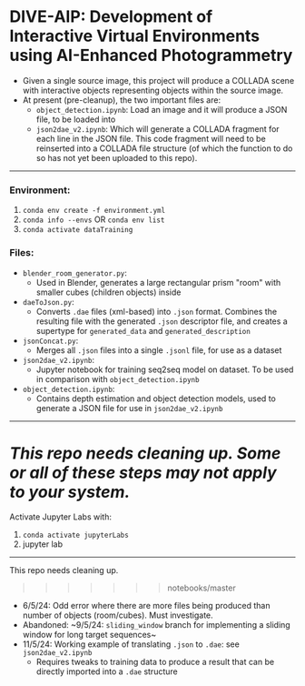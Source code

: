 # DIVE-AIP: Development of Interactive Virtual Environments using AI-Enhanced Photogrammetry
* Given a single source image, this project will produce a COLLADA scene with interactive objects representing objects within the source image.
* At present (pre-cleanup), the two important files are:
    * `object_detection.ipynb`: Load an image and it will produce a JSON file, to be loaded into
    * `json2dae_v2.ipynb`: Which will generate a COLLADA fragment for each line in the JSON file. This code fragment will need to be reinserted into a COLLADA file structure (of which the function to do so has not yet been uploaded to this repo).

---

### Environment:
1. `conda env create -f environment.yml`
2. `conda info --envs` OR `conda env list`
3. `conda activate dataTraining`

### Files:
* `blender_room_generator.py`:
    * Used in Blender, generates a large rectangular prism "room" with smaller cubes (children objects) inside
* `daeToJson.py`:
    * Converts `.dae` files (xml-based) into `.json` format. Combines the resulting file with the generated `.json` descriptor file, and creates a supertype for `generated_data` and `generated_description`
* `jsonConcat.py`:
    * Merges all `.json` files into a single `.jsonl` file, for use as a dataset
* `json2dae_v2.ipynb`:
    * Jupyter notebook for training seq2seq model on dataset. To be used in comparison with `object_detection.ipynb`
* `object_detection.ipynb`:
    * Contains depth estimation and object detection models, used to generate a JSON file for use in `json2dae_v2.ipynb`

---

_This repo needs cleaning up. Some or all of these steps may not apply to your system._
=======
Activate Jupyter Labs with:

1. `conda activate jupyterLabs`
2. jupyter lab


---

This repo needs cleaning up.
>>>>>>> notebooks/master

* 6/5/24: Odd error where there are more files being produced than number of objects (room/cubes). Must investigate.
* Abandoned: ~9/5/24: `sliding_window` branch for implementing a sliding window for long target sequences~
* 11/5/24: Working example of translating `.json` to `.dae`: see `json2dae_v2.ipynb`
    * Requires tweaks to training data to produce a result that can be directly imported into a `.dae` structure
